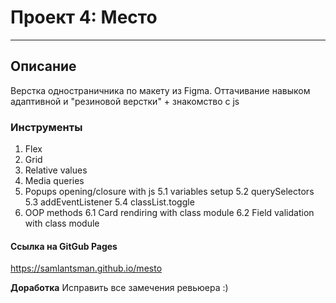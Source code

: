 # Проект 4: Место 
_________________________________

## Описание 
Верстка одностраничника по макету из Figma. Оттачивание навыком адаптивной и "резиновой верстки" + знакомство с js

### Инструменты 
1. Flex 
2. Grid 
3. Relative values 
4. Media queries 
5. Popups opening/closure with js 
5.1 variables setup 
5.2 querySelectors 
5.3 addEventListener 
5.4 classList.toggle
6. OOP methods 
6.1 Card rendiring with class module
6.2 Field validation with class module


#### Ссылка на GitGub Pages 
https://samlantsman.github.io/mesto

**Доработка** 
Исправить все замечения ревьюера :) 